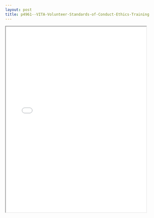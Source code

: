 ```yaml
---
layout: post
title: p4961--VITA-Volunteer-Standards-of-Conduct-Ethics-Training
---
```


<div class="pdf-container">
<iframe src="/ea/assets/pdfs/p4961--VITA-Volunteer-Standards-of-Conduct-Ethics-Training.pdf" height="600" width="90%" allowFullScreen="true"></iframe>
</div>

